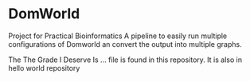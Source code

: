 # DomWorld
Project for Practical Bioinformatics
A pipeline to easily run multiple configurations of Domworld an convert the output into multiple graphs.


The The Grade I Deserve Is ... file is found in this repository. It is also in hello world repository
